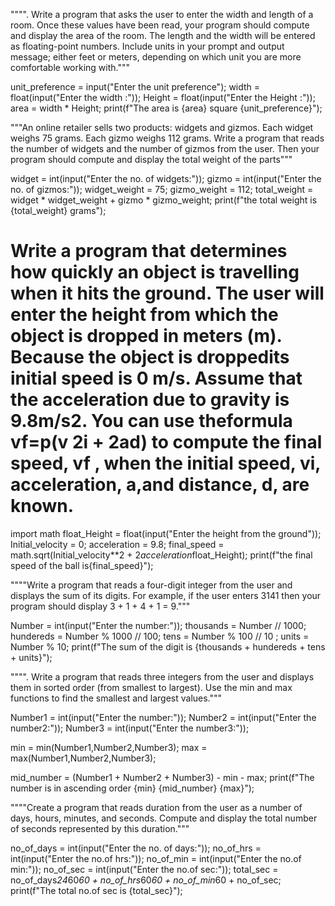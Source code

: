 """". Write a program that asks the user to enter the width and length of a room. Once these values have
been read, your program should compute and display the area of the room. The length and the width
will be entered as floating-point numbers. Include units in your prompt and output message; either
feet or meters, depending on which unit you are more comfortable working with."""

unit_preference = input("Enter the unit preference");
width = float(input("Enter the width :"));
Height = float(input("Enter the Height :"));
area = width * Height;
print(f"The area is {area} square {unit_preference}");


"""An online retailer sells two products: widgets and gizmos. Each widget weighs 75 grams. Each gizmo
weighs 112 grams. Write a program that reads the number of widgets and the number of gizmos from
the user. Then your program should compute and display the total weight of the parts"""



widget = int(input("Enter the no. of widgets:"));
gizmo = int(input("Enter the no. of gizmos:"));
widget_weight = 75;
gizmo_weight = 112;
total_weight = widget * widget_weight + gizmo * gizmo_weight;
print(f"the total weight is {total_weight} grams");

# Write a program that determines how quickly an object is travelling when it hits the ground. The user will enter the height from which the object is dropped in meters (m). Because the object is droppedits initial speed is 0 m/s. Assume that the acceleration due to gravity is 9.8m/s2. You can use theformula vf=p(v 2i + 2ad) to compute the final speed, vf , when the initial speed, vi, acceleration, a,and distance, d, are known.


import math
float_Height = float(input("Enter the height from the ground"));
Initial_velocity = 0;
acceleration = 9.8;
final_speed = math.sqrt(Initial_velocity**2 + 2*acceleration*float_Height);
print(f"the final speed of the ball is{final_speed}");



""""Write a program that reads a four-digit integer from the user and displays the sum of its digits. For
example, if the user enters 3141 then your program should display 3 + 1 + 4 + 1 = 9."""


Number = int(input("Enter the number:"));
thousands = Number // 1000;
hundereds = Number % 1000 // 100;
tens = Number % 100 // 10 ;
units = Number % 10;
print(f"The sum of the digit is {thousands + hundereds + tens + units}");


"""". Write a program that reads three integers from the user and displays them in sorted order (from
smallest to largest). Use the min and max functions to find the smallest and largest values."""

Number1 = int(input("Enter the number:"));
Number2 = int(input("Enter the number2:"));
Number3 = int(input("Enter the number3:"));

min = min(Number1,Number2,Number3);
max = max(Number1,Number2,Number3);

mid_number = (Number1 + Number2 + Number3) - min - max;
print(f"The number is in ascending order {min} {mid_number} {max}");


""""Create a program that reads duration from the user as a number of days, hours, minutes, and seconds.
Compute and display the total number of seconds represented by this duration."""


no_of_days = int(input("Enter the no. of days:"));
no_of_hrs = int(input("Enter the no.of hrs:"));
no_of_min = int(input("Enter the no.of min:"));
no_of_sec = int(input("Enter the no.of sec:"));
total_sec = no_of_days*24*60*60 + no_of_hrs*60*60 + no_of_min*60 + no_of_sec;
print(f"The total no.of sec is {total_sec}");


